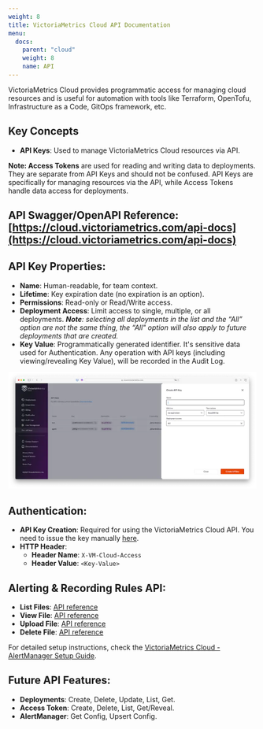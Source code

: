 ```yaml
---
weight: 8
title: VictoriaMetrics Cloud API Documentation
menu:
  docs:
    parent: "cloud"
    weight: 8
    name: API
---
```

VictoriaMetrics Cloud provides programmatic access for managing cloud resources and is useful for automation with tools like Terraform, OpenTofu, Infrastructure as a Code, GitOps framework, etc.

## Key Concepts

* **API Keys**: Used to manage VictoriaMetrics Cloud resources via API.

**Note: Access Tokens** are used for reading and writing data to deployments. They are separate from API Keys and should not be confused. API Keys are specifically for managing resources via the API, while Access Tokens handle data access for deployments.

## API Swagger/OpenAPI Reference: [https://cloud.victoriametrics.com/api-docs](https://cloud.victoriametrics.com/api-docs)

## API Key Properties:

* **Name**: Human-readable, for team context.
* **Lifetime**: Key expiration date (no expiration is an option).
* **Permissions**: Read-only or Read/Write access.
* **Deployment Access**: Limit access to single, multiple, or all deployments. ***Note**:  selecting all deployments in the list and the “All” option are not the same thing, the “All" option will also apply to future deployments that are created.*
* **Key Value**: Programmatically generated identifier. It's sensitive data used for Authentication. Any operation with API keys (including viewing/revealing Key Value), will be recorded in the Audit Log.

![Create API Key](api-1.webp)

## Authentication:

* **API Key Creation**: Required for using the VictoriaMetrics Cloud API. You need to issue the key manually [here](https://cloud.victoriametrics.com/api_keys).
* **HTTP Header**:
    * **Header Name**: `X-VM-Cloud-Access`
    * **Header Value**: `<Key-Value>`

## Alerting & Recording Rules API:

* **List Files**: [API reference](https://cloud.victoriametrics.com/api-docs)
* **View File**: [API reference](https://cloud.victoriametrics.com/api-docs)
* **Upload File**: [API reference](https://cloud.victoriametrics.com/api-docs)
* **Delete File**: [API reference](https://cloud.victoriametrics.com/api-docs)

For detailed setup instructions, check the [VictoriaMetrics Cloud - AlertManager Setup Guide](https://docs.victoriametrics.com/victoriametrics-cloud/alertmanager-setup-for-deployment/).

## Future API Features:

* **Deployments**: Create, Delete, Update, List, Get.
* **Access Token**: Create, Delete, List, Get/Reveal.
* **AlertManager**: Get Config, Upsert Config.